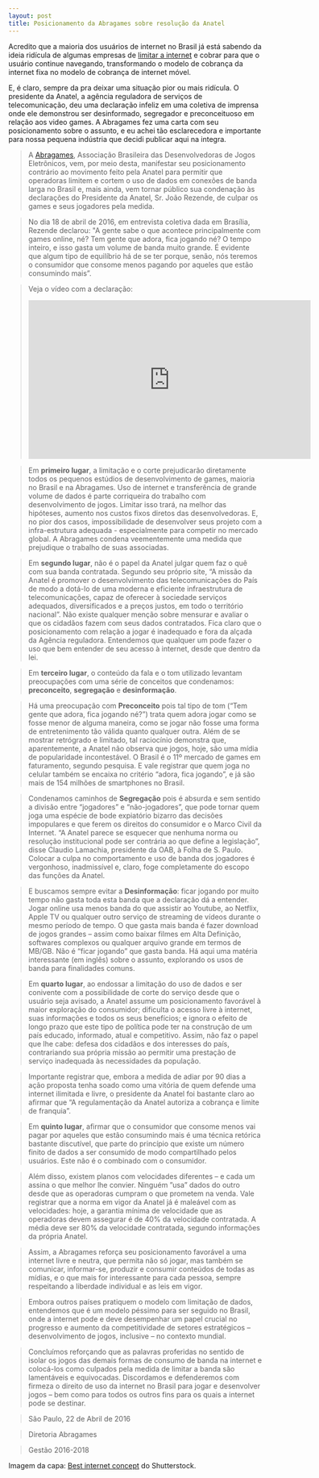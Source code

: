 ```yaml
---
layout: post
title: Posicionamento da Abragames sobre resolução da Anatel
---
```


Acredito que a maioria dos usuários de internet no Brasil já está sabendo da ideia ridícula de algumas empresas de [limitar a internet](http://gizmodo.uol.com.br/usuarios-criticam-limite-internet-fixa/) e cobrar para que o usuário continue navegando, transformando o modelo de cobrança da internet fixa no modelo de cobrança de internet móvel.

E, é claro, sempre da pra deixar uma situação pior ou mais ridícula. O presidente da Anatel, a agência reguladora de serviços de telecomunicação, deu uma declaração infeliz em uma coletiva de imprensa onde ele demonstrou ser desinformado, segregador e preconceituoso em relação aos video games. A Abragames fez uma carta com seu posicionamento sobre o assunto, e eu achei tão esclarecedora e importante para nossa pequena indústria que decidi publicar aqui na integra.

> A [Abragames](http://www.abragames.org), Associação Brasileira das Desenvolvedoras de Jogos Eletrônicos, vem, por meio desta, manifestar seu posicionamento contrário ao movimento feito pela Anatel para permitir que operadoras limitem e cortem o uso de dados em conexões de banda larga no Brasil e, mais ainda, vem tornar público sua condenação às declarações do Presidente da Anatel, Sr. João Rezende, de culpar os games e seus jogadores pela medida.

> No dia 18 de abril de 2016, em entrevista coletiva dada em Brasília, Rezende declarou: "A gente sabe o que acontece principalmente com games online, né? Tem gente que adora, fica jogando né? O tempo inteiro, e isso gasta um volume de banda muito grande. É evidente que algum tipo de equilíbrio há de se ter porque, senão, nós teremos o consumidor que consome menos pagando por aqueles que estão consumindo mais”.

> Veja o vídeo com a declaração:
> <iframe width="560" height="315" src="https://www.youtube.com/embed/K4hGLPBq5MY" frameborder="0" allowfullscreen></iframe>

> Em **primeiro lugar**, a limitação e o corte prejudicarão diretamente todos os pequenos estúdios de desenvolvimento de games, maioria no Brasil e na Abragames. Uso de internet e transferência de grande volume de dados é parte corriqueira do trabalho com desenvolvimento de jogos. Limitar isso trará, na melhor das hipóteses, aumento nos custos fixos diretos das desenvolvedoras. E, no pior dos casos, impossibilidade de desenvolver seus projeto com a infra-estrutura adequada - especialmente para competir no mercado global. A Abragames condena veementemente uma medida que prejudique o trabalho de suas associadas.

> Em **segundo lugar**, não é o papel da Anatel julgar quem faz o quê com sua banda contratada. Segundo seu próprio site, “A missão da Anatel é promover o desenvolvimento das telecomunicações do País de modo a dotá-lo de uma moderna e eficiente infraestrutura de telecomunicações, capaz de oferecer à sociedade serviços adequados, diversificados e a preços justos, em todo o território nacional”. Não existe qualquer menção sobre mensurar e avaliar o que os cidadãos fazem com seus dados contratados. Fica claro que o posicionamento com relação a jogar é inadequado e fora da alçada da Agência reguladora. Entendemos que qualquer um pode fazer o uso que bem entender de seu acesso à internet, desde que dentro da lei.

> Em **terceiro lugar**, o conteúdo da fala e o tom utilizado levantam preocupações com uma série de conceitos que condenamos: **preconceito**, **segregação** e **desinformação**.

> Há uma preocupação com **Preconceito** pois tal tipo de tom (“Tem gente que adora, fica jogando né?”) trata quem adora jogar como se fosse menor de alguma maneira, como se jogar não fosse uma forma de entretenimento tão válida quanto qualquer outra. Além de se mostrar retrógrado e limitado, tal raciocínio demonstra que, aparentemente, a Anatel não observa que jogos, hoje, são uma mídia de popularidade incontestável. O Brasil é o 11º mercado de games em faturamento, segundo pesquisa. E vale registrar que quem joga no celular também se encaixa no critério “adora, fica jogando”, e já são mais de 154 milhões de smartphones no Brasil.

> Condenamos caminhos de **Segregação** pois é absurda e sem sentido a divisão entre “jogadores” e “não-jogadores”, que pode tornar quem joga uma espécie de bode expiatório bizarro das decisões impopulares e que ferem os direitos do consumidor e o Marco Civil da Internet. “A Anatel parece se esquecer que nenhuma norma ou resolução institucional pode ser contrária ao que define a legislação”, disse Claudio Lamachia, presidente da OAB, à Folha de S. Paulo. Colocar a culpa no comportamento e uso de banda dos jogadores é vergonhoso, inadmissível e, claro, foge completamente do escopo das funções da Anatel.

> E buscamos sempre evitar a **Desinformação**: ficar jogando por muito tempo não gasta toda esta banda que a declaração dá a entender. Jogar online usa menos banda do que assistir ao Youtube, ao Netflix, Apple TV ou qualquer outro serviço de streaming de vídeos durante o mesmo período de tempo. O que gasta mais banda é fazer download de jogos grandes – assim como baixar filmes em Alta Definição, softwares complexos ou qualquer arquivo grande em termos de MB/GB. Não é “ficar jogando” que gasta banda. Há aqui uma matéria interessante (em inglês) sobre o assunto, explorando os usos de banda para finalidades comuns.

> Em **quarto lugar**, ao endossar a limitação do uso de dados e ser conivente com a possibilidade de corte do serviço desde que o usuário seja avisado, a Anatel assume um posicionamento favorável à maior exploração do consumidor; dificulta o acesso livre à internet, suas informações e todos os seus benefícios; e ignora o efeito de longo prazo que este tipo de política pode ter na construção de um país educado, informado, atual e competitivo. Assim, não faz o papel que lhe cabe: defesa dos cidadãos e dos interesses do país, contrariando sua própria missão ao permitir uma prestação de serviço inadequada às necessidades da população.

> Importante registrar que, embora a medida de adiar por 90 dias a ação proposta tenha soado como uma vitória de quem defende uma internet ilimitada e livre, o presidente da Anatel foi bastante claro ao afirmar que “A regulamentação da Anatel autoriza a cobrança e limite de franquia”.

> Em **quinto lugar**, afirmar que o consumidor que consome menos vai pagar por aqueles que estão consumindo mais é uma técnica retórica bastante discutível, que parte do princípio que existe um número finito de dados a ser consumido de modo compartilhado pelos usuários. Este não é o combinado com o consumidor.

> Além disso, existem planos com velocidades diferentes – e cada um assina o que melhor lhe convier. Ninguém ”usa” dados do outro desde que as operadoras cumpram o que prometem na venda. Vale registrar que a norma em vigor da Anatel já é maleável com as velocidades: hoje, a garantia mínima de velocidade que as operadoras devem assegurar é de 40% da velocidade contratada. A média deve ser 80% da velocidade contratada, segundo informações da própria Anatel.

> Assim, a Abragames reforça seu posicionamento favorável a uma internet livre e neutra, que permita não só jogar, mas também se comunicar, informar-se, produzir e consumir conteúdos de todas as mídias, e o que mais for interessante para cada pessoa, sempre respeitando a liberdade individual e as leis em vigor.

> Embora outros países pratiquem o modelo com limitação de dados, entendemos que é um modelo péssimo para ser seguido no Brasil, onde a internet pode e deve desempenhar um papel crucial no progresso e aumento da competitividade de setores estratégicos – desenvolvimento de jogos, inclusive – no contexto mundial.

> Concluímos reforçando que as palavras proferidas no sentido de isolar os jogos das demais formas de consumo de banda na internet e colocá-los como culpados pela medida de limitar a banda são lamentáveis e equivocadas. Discordamos e defenderemos com firmeza o direito de uso da internet no Brasil para jogar e desenvolver jogos – bem como para todos os outros fins para os quais a internet pode se destinar.

> São Paulo, 22 de Abril de 2016

> Diretoria Abragames

> Gestão 2016-2018

Imagem da capa: [Best internet concept](http://www.shutterstock.com/pic-112158140/stock-photo-best-internet-concept-of-global-business-from-concepts-series.html?src=d7FQJp0dRVBW0qloikauMA-1-8) do Shutterstock.
